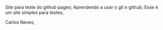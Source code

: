 Site para teste do github pages;
Aprendendo a usar o git e github;
Esse é um site simples para testes;

Carlos Neves;
